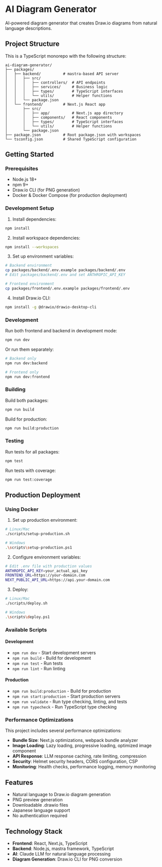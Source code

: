# AI Diagram Generator

AI-powered diagram generator that creates Draw.io diagrams from natural language descriptions.

## Project Structure

This is a TypeScript monorepo with the following structure:

```
ai-diagram-generator/
├── packages/
│   ├── backend/          # mastra-based API server
│   │   ├── src/
│   │   │   ├── controllers/  # API endpoints
│   │   │   ├── services/     # Business logic
│   │   │   ├── types/        # TypeScript interfaces
│   │   │   └── utils/        # Helper functions
│   │   └── package.json
│   └── frontend/         # Next.js React app
│       ├── src/
│       │   ├── app/          # Next.js app directory
│       │   ├── components/   # React components
│       │   ├── types/        # TypeScript interfaces
│       │   └── utils/        # Helper functions
│       └── package.json
├── package.json          # Root package.json with workspaces
└── tsconfig.json         # Shared TypeScript configuration
```

## Getting Started

### Prerequisites

- Node.js 18+ 
- npm 9+
- Draw.io CLI (for PNG generation)
- Docker & Docker Compose (for production deployment)

### Development Setup

1. Install dependencies:
```bash
npm install
```

2. Install workspace dependencies:
```bash
npm install --workspaces
```

3. Set up environment variables:
```bash
# Backend environment
cp packages/backend/.env.example packages/backend/.env
# Edit packages/backend/.env and set ANTHROPIC_API_KEY

# Frontend environment
cp packages/frontend/.env.example packages/frontend/.env
```

4. Install Draw.io CLI:
```bash
npm install -g @drawio/drawio-desktop-cli
```

### Development

Run both frontend and backend in development mode:
```bash
npm run dev
```

Or run them separately:
```bash
# Backend only
npm run dev:backend

# Frontend only  
npm run dev:frontend
```

### Building

Build both packages:
```bash
npm run build
```

Build for production:
```bash
npm run build:production
```

### Testing

Run tests for all packages:
```bash
npm test
```

Run tests with coverage:
```bash
npm run test:coverage
```

## Production Deployment

### Using Docker

1. Set up production environment:
```bash
# Linux/Mac
./scripts/setup-production.sh

# Windows
.\scripts\setup-production.ps1
```

2. Configure environment variables:
```bash
# Edit .env file with production values
ANTHROPIC_API_KEY=your_actual_api_key
FRONTEND_URL=https://your-domain.com
NEXT_PUBLIC_API_URL=https://api.your-domain.com
```

3. Deploy:
```bash
# Linux/Mac
./scripts/deploy.sh

# Windows
.\scripts\deploy.ps1
```

### Available Scripts

#### Development
- `npm run dev` - Start development servers
- `npm run build` - Build for development
- `npm run test` - Run tests
- `npm run lint` - Run linting

#### Production
- `npm run build:production` - Build for production
- `npm run start:production` - Start production servers
- `npm run validate` - Run type checking, linting, and tests
- `npm run typecheck` - Run TypeScript type checking

### Performance Optimizations

This project includes several performance optimizations:

- **Bundle Size**: Next.js optimizations, webpack bundle analyzer
- **Image Loading**: Lazy loading, progressive loading, optimized image component
- **API Response**: LLM response caching, rate limiting, compression
- **Security**: Helmet security headers, CORS configuration, CSP
- **Monitoring**: Health checks, performance logging, memory monitoring

## Features

- Natural language to Draw.io diagram generation
- PNG preview generation
- Downloadable .drawio files
- Japanese language support
- No authentication required

## Technology Stack

- **Frontend**: React, Next.js, TypeScript
- **Backend**: Node.js, mastra framework, TypeScript
- **AI**: Claude LLM for natural language processing
- **Diagram Generation**: Draw.io CLI for PNG conversion